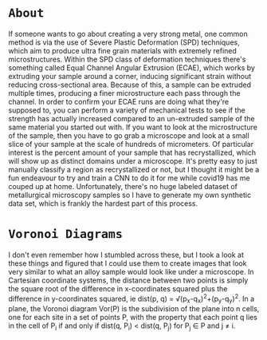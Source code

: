 # `About`

If someone wants to go about creating a very strong metal, one common method is via the use of Severe Plastic Deformation (SPD) techniques, which aim to produce ultra fine grain materials with extremely refined microstructures. Within the SPD class of deformation techniques there's something called Equal Channel Angular Extrusion (ECAE), which works by extruding your sample around a corner, inducing significant strain without reducing cross-sectional area. Because of this, a sample can be extruded multiple times, producing a finer microstructure each pass through the channel. In order to confirm your ECAE runs are doing what they're supposed to, you can perform a variety of mechanical tests to see if the strength has actually increased compared to an un-extruded sample of the same material you started out with. If you want to look at the microstructure of the sample, then you have to go grab a microscope and look at a small slice of your sample at the scale of hundreds of micrometers. Of particular interest is the percent amount of your sample that has recrystallized, which will show up as distinct domains under a microscope. It's pretty easy to just manually classify a region as recrystallized or not, but I thought it might be a fun endeavour to try and train a CNN to do it for me while covid19 has me couped up at home. Unfortunately, there's no huge labeled dataset of metallurgical microscopy samples so I have to generate my own synthetic data set, which is frankly the hardest part of this process.

# `Voronoi Diagrams` 
I don't even remember how I stumbled across these, but I took a look at these things and figured that I could use them to create images that look very similar to what an alloy sample would look like under a microscope. In Cartesian coordinate systems, the distance between two points is simply the square root of the difference in x-coordinates squared plus the difference in y-coordinates squared, ie dist(p, q) = &radic;(p<sub>x</sub>-q<sub>x</sub>)<sup>2</sup>+(p<sub>y</sub>-q<sub>y</sub>)<sup>2</sup>. In a plane, the Voronoi diagram Vor(P) is the subdivision of the plane into n cells, one for each site in a set of points P, with the property that each point q lies in the cell of P<sub>i</sub> if and only if dist(q, P<sub>i</sub>) &lt; dist(q, P<sub>j</sub>) for P<sub>j</sub> &isin; P and j &ne; i. 
